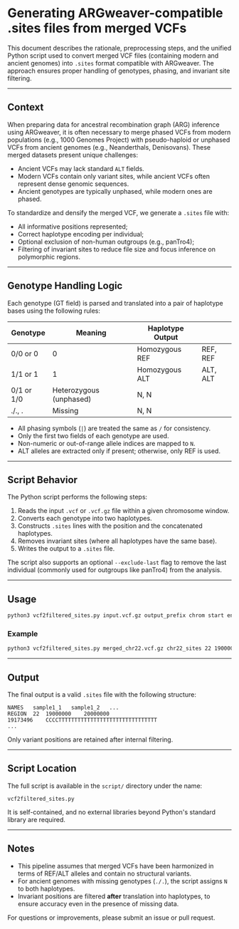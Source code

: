 # Generating ARGweaver-compatible .sites files from merged VCFs

This document describes the rationale, preprocessing steps, and the unified Python script used to convert merged VCF files (containing modern and ancient genomes) into `.sites` format compatible with ARGweaver. The approach ensures proper handling of genotypes, phasing, and invariant site filtering.

---

## Context

When preparing data for ancestral recombination graph (ARG) inference using ARGweaver, it is often necessary to merge phased VCFs from modern populations (e.g., 1000 Genomes Project) with pseudo-haploid or unphased VCFs from ancient genomes (e.g., Neanderthals, Denisovans). These merged datasets present unique challenges:

- Ancient VCFs may lack standard `ALT` fields.
- Modern VCFs contain only variant sites, while ancient VCFs often represent dense genomic sequences.
- Ancient genotypes are typically unphased, while modern ones are phased.

To standardize and densify the merged VCF, we generate a `.sites` file with:

- All informative positions represented;
- Correct haplotype encoding per individual;
- Optional exclusion of non-human outgroups (e.g., panTro4);
- Filtering of invariant sites to reduce file size and focus inference on polymorphic regions.

---

## Genotype Handling Logic

Each genotype (GT field) is parsed and translated into a pair of haplotype bases using the following rules:

| Genotype   | Meaning                 | Haplotype Output |          |
| ---------- | ----------------------- | ---------------- | -------- |
| 0/0 or 0   | 0                       | Homozygous REF   | REF, REF |
| 1/1 or 1   | 1                       | Homozygous ALT   | ALT, ALT |
| 0/1 or 1/0 | Heterozygous (unphased) | N, N             |          |
| ./., .     | Missing                 | N, N             |          |

- All phasing symbols (`|`) are treated the same as `/` for consistency.
- Only the first two fields of each genotype are used.
- Non-numeric or out-of-range allele indices are mapped to `N`.
- ALT alleles are extracted only if present; otherwise, only REF is used.

---

## Script Behavior

The Python script performs the following steps:

1. Reads the input `.vcf` or `.vcf.gz` file within a given chromosome window.
2. Converts each genotype into two haplotypes.
3. Constructs `.sites` lines with the position and the concatenated haplotypes.
4. Removes invariant sites (where all haplotypes have the same base).
5. Writes the output to a `.sites` file.

The script also supports an optional `--exclude-last` flag to remove the last individual (commonly used for outgroups like panTro4) from the analysis.

---

## Usage

```bash
python3 vcf2filtered_sites.py input.vcf.gz output_prefix chrom start end [--exclude-last]
```

### Example

```bash
python3 vcf2filtered_sites.py merged_chr22.vcf.gz chr22_sites 22 19000000 20000000 --exclude-last
```

---

## Output

The final output is a valid `.sites` file with the following structure:

```text
NAMES   sample1_1   sample1_2   ...
REGION  22  19000000    20000000
19173496    CCCCTTTTTTTTTTTTTTTTTTTTTTTTTTTTTTT
...
```

Only variant positions are retained after internal filtering.

---

## Script Location

The full script is available in the `script/` directory under the name:

```
vcf2filtered_sites.py
```

It is self-contained, and no external libraries beyond Python's standard library are required.

---

## Notes

- This pipeline assumes that merged VCFs have been harmonized in terms of REF/ALT alleles and contain no structural variants.
- For ancient genomes with missing genotypes (`./.`), the script assigns `N` to both haplotypes.
- Invariant positions are filtered **after** translation into haplotypes, to ensure accuracy even in the presence of missing data.

For questions or improvements, please submit an issue or pull request.

